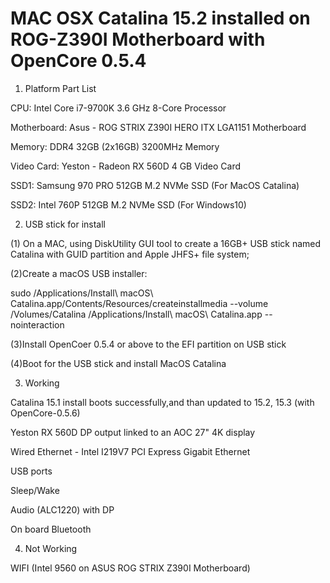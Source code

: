# MAC OSX Catalina 15.2 installed on ROG-Z390I Motherboard with OpenCore 0.5.4

1. Platform Part List

  CPU:	Intel  Core i7-9700K 3.6 GHz 8-Core Processor

  Motherboard:	Asus - ROG STRIX Z390I HERO ITX LGA1151 Motherboard

  Memory:	DDR4 32GB (2x16GB) 3200MHz Memory

  Video Card:	Yeston - Radeon RX 560D 4 GB Video Card

  SSD1:  Samsung 970 PRO 512GB M.2 NVMe SSD (For MacOS Catalina)

  SSD2:  Intel 760P 512GB M.2 NVMe SSD (For Windows10)

2. USB stick for install

  (1) On a MAC, using DiskUtility GUI tool to create a 16GB+ USB stick named Catalina with GUID partition and Apple JHFS+ file system;

  (2)Create a macOS USB installer:

  sudo /Applications/Install\ macOS\ Catalina.app/Contents/Resources/createinstallmedia --volume /Volumes/Catalina /Applications/Install\ macOS\ Catalina.app --nointeraction

  (3)Install OpenCoer 0.5.4 or above to the EFI partition on USB stick

  (4)Boot for the USB stick and install MacOS Catalina

3. Working

  Catalina 15.1 install boots successfully,and than updated to 15.2, 15.3 (with OpenCore-0.5.6)

  Yeston RX 560D DP output linked to an AOC 27" 4K display

Wired Ethernet - Intel I219V7 PCI Express Gigabit Ethernet

USB ports

Sleep/Wake

Audio (ALC1220) with DP 

On board Bluetooth

4. Not Working

WIFI (Intel 9560 on ASUS ROG STRIX Z390I Motherboard)
